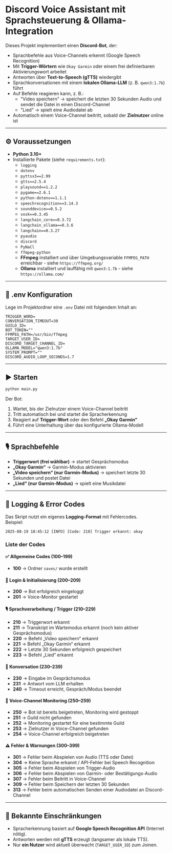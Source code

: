 # Discord Voice Assistant mit Sprachsteuerung & Ollama-Integration

Dieses Projekt implementiert einen **Discord-Bot**, der:
- Sprachbefehle aus Voice-Channels erkennt (Google Speech Recognition)
- Mit **Trigger-Wörtern** wie `Okay Garmin` oder einem frei definierbaren Aktivierungswort arbeitet  
- Antworten über **Text-to-Speech (gTTS)** wiedergibt  
- Sprachkonversationen mit einem **lokalen Ollama-LLM** (z. B. `qwen3:1.7b`) führt  
- Auf Befehle reagieren kann, z. B.:
  - "Video speichern" → speichert die letzten 30 Sekunden Audio und sendet die Datei in einen Discord-Channel  
  - "Lied" → spielt eine Audiodatei ab  
- Automatisch einem Voice-Channel beitritt, sobald der **Zielnutzer** online ist  

---

## ⚙️ Voraussetzungen

- **Python 3.10+**
- Installierte Pakete (siehe `requirements.txt`):
    - `logging`
    - `dotenv`
    - `pyttsx3==2.99`
    - `gtts==2.5.4`
    - `playsound==1.2.2`
    - `pygame==2.6.1`
    - `python-dotenv==1.1.1`
    - `speechrecognition==3.14.3`
    - `sounddevice==0.5.2`
    - `vosk==0.3.45`
    - `langchain_core==0.3.72`
    - `langchain_ollama==0.3.6`
    - `langchain==0.3.27`
    - `pyaudio`
    - `discord`
    - `PyNaCl`
    - `ffmpeg-python`
    - **FFmpeg** installiert und über Umgebungsvariable `FFMPEG_PATH` erreichbar - siehe `https://ffmpeg.org/`
    - **Ollama** installiert und lauffähig mit `qwen3:1.7b` - siehe `https://ollama.com/`

---

## 🔑 .env Konfiguration

Lege im Projektordner eine `.env` Datei mit folgendem Inhalt an:

```env
TRIGGER_WORD=
CONVERSATION_TIMEOUT=30
GUILD_ID=
BOT_TOKEN=""
FFMPEG_PATH=/usr/bin/ffmpeg
TARGET_USER_ID=
DISCORD_TARGET_CHANNEL_ID=
OLLAMA_MODEL="qwen3:1.7b"
SYSTEM_PROMPT=""
DISCORD_AUDIO_LOOP_SECONDS=1.7
```

---

## ▶️ Starten

```bash
python main.py
```

Der Bot:
1. Wartet, bis der Zielnutzer einem Voice-Channel beitritt  
2. Tritt automatisch bei und startet die Spracherkennung  
3. Reagiert auf **Trigger-Wort** oder den Befehl **„Okay Garmin“**  
4. Führt eine Unterhaltung über das konfigurierte Ollama-Modell  

---

## 🎙️ Sprachbefehle

- **Triggerwort (frei wählbar)** → startet Gesprächsmodus  
- **„Okay Garmin“** → Garmin-Modus aktivieren  
- **„Video speichern“ (nur Garmin-Modus)** → speichert letzte 30 Sekunden und postet Datei  
- **„Lied“ (nur Garmin-Modus)** → spielt eine Musikdatei  

---

## 📝 Logging & Error Codes

Das Skript nutzt ein eigenes **Logging-Format** mit Fehlercodes.  
Beispiel:

```
2025-08-19 18:45:12 [INFO] [Code: 210] Trigger erkannt: okay
```

### Liste der Codes

#### ✅ Allgemeine Codes (100–199)
- **100** → Ordner `saves/` wurde erstellt  

#### 🔐 Login & Initialisierung (200–209)
- **200** → Bot erfolgreich eingeloggt  
- **201** → Voice-Monitor gestartet  

#### 🎙️ Sprachverarbeitung / Trigger (210–229)
- **210** → Triggerwort erkannt  
- **211** → Transkript im Wartemodus erkannt (noch kein aktiver Gesprächsmodus)  
- **220** → Befehl „Video speichern“ erkannt  
- **221** → Befehl „Okay Garmin“ erkannt  
- **222** → Letzte 30 Sekunden erfolgreich gespeichert  
- **223** → Befehl „Lied“ erkannt  

#### 💬 Konversation (230–239)
- **230** → Eingabe im Gesprächsmodus  
- **231** → Antwort vom LLM erhalten  
- **240** → Timeout erreicht, Gespräch/Modus beendet  

#### 🔎 Voice-Channel Monitoring (250–259)
- **250** → Bot ist bereits beigetreten, Monitoring wird gestoppt  
- **251** → Guild nicht gefunden  
- **252** → Monitoring gestartet für eine bestimmte Guild  
- **253** → Zielnutzer in Voice-Channel gefunden  
- **254** → Voice-Channel erfolgreich beigetreten  

#### ⚠️ Fehler & Warnungen (300–399)
- **301** → Fehler beim Abspielen von Audio (TTS oder Datei)  
- **304** → Keine Sprache erkannt / API-Fehler bei Speech Recognition  
- **305** → Fehler beim Abspielen von Trigger-Audio  
- **306** → Fehler beim Abspielen von Garmin- oder Bestätigungs-Audio  
- **307** → Fehler beim Beitritt in Voice-Channel  
- **309** → Fehler beim Speichern der letzten 30 Sekunden  
- **313** → Fehler beim automatischen Senden einer Audiodatei an Discord-Channel  

---

## 🚧 Bekannte Einschränkungen

- Spracherkennung basiert auf **Google Speech Recognition API** (Internet nötig).  
- Antworten werden mit **gTTS** erzeugt (langsamer als lokale TTS).  
- Nur **ein Nutzer** wird aktuell überwacht (`TARGET_USER_ID`) zum Joinen.  

